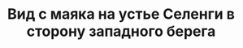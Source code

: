 ---
title: 'Вид с маяка на устье Селенги в сторону западного берега'
location: ''

tags: [all]
category: across-baikal-2011
---